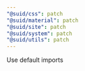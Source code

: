 ```yaml
---
"@suid/css": patch
"@suid/material": patch
"@suid/site": patch
"@suid/system": patch
"@suid/utils": patch
---
```


Use default imports
